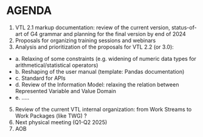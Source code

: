 # AGENDA
1.	VTL 2.1 markup documentation: review of the current version, status-of-art of G4 grammar and planning for the final version by end of 2024
2.	Proposals for organizing training sessions and webinars
3.	Analysis and prioritization of the proposals for VTL 2.2 (or 3.0):
- a.	Relaxing of some constraints (e.g. widening of numeric data types for arithmetical/statistical operators)
- b.	Reshaping of the user manual (template: Pandas documentation)
- c.	Standard for APIs
- d.	Review of the Information Model: relaxing the relation between Represented Variable and Value Domain
- e.	…..
5.	Review of the current VTL internal organization: from Work Streams to Work Packages (like TWG) ?
6.	Next physical meeting (Q1-Q2 2025)
7.	AOB
